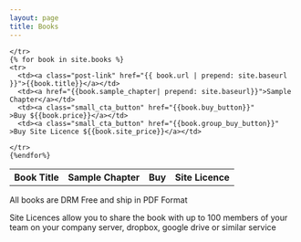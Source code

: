 ```yaml
---
layout: page
title: Books
---
```



<div class="home">


  <table class="rwd-table">
    <tr>
      <th>Book Title</th>
      <th>Sample Chapter</th>
      <th>Buy</th>
      <th>Site Licence</th>

    </tr>
    {% for book in site.books %}
    <tr>
      <td><a class="post-link" href="{{ book.url | prepend: site.baseurl }}">{{book.title}}</a></td>
      <td><a href="{{book.sample_chapter| prepend: site.baseurl}}">Sample Chapter</a></td>	
      <td><a class="small_cta_button" href="{{book.buy_button}}"       >Buy ${{book.price}}</a></td>
      <td><a class="small_cta_button" href="{{book.group_buy_button}}" >Buy Site Licence ${{book.site_price}}</a></td>	
 
    </tr>
    {%endfor%}
  </table>  
</div>

All books are DRM Free and ship in PDF Format

Site Licences allow you to share the book with up to 100 members of your team on your company server, dropbox, google drive or similar service
